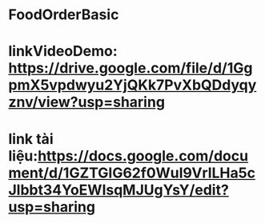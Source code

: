 # FoodOrderBasic
 # linkVideoDemo: https://drive.google.com/file/d/1GgpmX5vpdwyu2YjQKk7PvXbQDdyqyznv/view?usp=sharing 
 # link tài liệu:https://docs.google.com/document/d/1GZTGIG62f0WuI9VrlLHa5cJlbbt34YoEWIsqMJUgYsY/edit?usp=sharing
